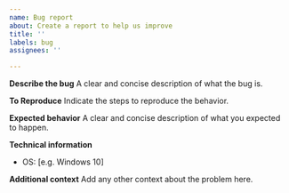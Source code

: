 ```yaml
---
name: Bug report
about: Create a report to help us improve
title: ''
labels: bug
assignees: ''

---
```


**Describe the bug**
A clear and concise description of what the bug is.

**To Reproduce**
Indicate the steps to reproduce the behavior.

**Expected behavior**
A clear and concise description of what you expected to happen.

**Technical information**
 - OS: [e.g. Windows 10]

**Additional context**
Add any other context about the problem here.
